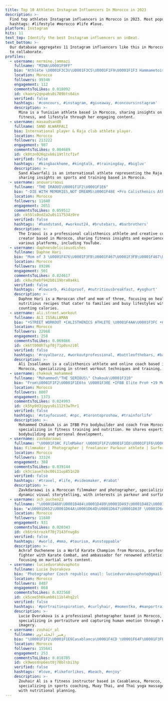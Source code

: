 ```yaml
---
title: Top 10 Athletes Instagram Influencers In Morocco in 2023
description: >-
  Find top athletes Instagram influencers in Morocco in 2023. Most popular
  hashtags: #lifestyle #morocco #life #love.
platform: Instagram
hits: 11
text_top: Identify the best Instagram influencers on inBeat.
text_bottom: >-
  Our database aggregates 11 Instagram influencers like this in Morocco for you
  to collaborate.
profiles:
  - username: nermine.jammazi
    fullname: "MINA\U0001F9FF"
    bio: "Athlète \U0001F3C3‍♀️\U0001F3C5\U0001F1F9\U0001F1F3 Hammametoise\U0001F338 Snapchat : nermine_jammazi \U0001F47B"
    location: Morocco
    followers: 99346
    engagement: 112
    commentsToLikes: 0.018092
    id: ckaory2qnpabs0i789bts64in
    verified: false
    hashtags: '#concours, #instagram, #giveaway, #concoursinstagram'
    description: >-
      Mina is a Tunisian athlete based in Morocco, sharing insights on sports,
      fitness, and lifestyle through her engaging content.
  - username: masaudsand8
    fullname: SAND ALWARFALI
    bio: International player & Raja club athlete player.
    location: Morocco
    followers: 213222
    engagement: 987
    commentsToLikes: 0.004689
    id: ck0tzn926qzxk0i19tltcf1vf
    verified: false
    hashtags: '#kingbackhome, #kingtalk, #trainingday, #bigluv'
    description: >-
      Sand Alwarfali is an international athlete representing the Raja Club,
      sharing insights on sports and training based in Morocco.
  - username: anouariraoui
    fullname: "THE IRAOUI\U0001F1F2\U0001F1E6"
    bio: "-DIE WITH MEMORIES,NOT DREAMS\U0001F48E •Pro Calisthenics Athlete •Creative✨ •DM me for business or collabs\U0001F4E5 •⬇️GO CHECK MY YouTube channel⬇️"
    location: Morocco
    followers: 11040
    engagement: 2051
    commentsToLikes: 0.059512
    id: ck55ls0od2a2u0i117534z9re
    verified: false
    hashtags: '#handstand, #workout24, #brutebars, #barbrothers'
    description: >-
      The Iraoui is a professional calisthenics athlete and creative content
      creator based in Morocco, sharing fitness insights and experiences through
      various platforms, including YouTube.
  - username: daphnesdeliciousdishes
    fullname: Daphne Hari
    bio: "Mom of 3 \U0001F476\U0001F3FB\U0001F467\U0001F3FB\U0001F467\U0001F3FC, Chef of my hubbie athlete\U0001F94A\U0001F4AF Healthy & Nutritious I don't count calories \U0001F645\U0001F3FC‍♀️ Business inquiries -》\U0001F4E7 info@daphnesdishes.com"
    location: Morocco
    followers: 89206
    engagement: 501
    commentsToLikes: 0.024617
    id: ck0vzhebf942b0i19bra0a4ki
    verified: false
    hashtags: '#lowcarb, #kidsproof, #nutritiousbreakfast, #yoghurt'
    description: >-
      Daphne Hari is a Moroccan chef and mom of three, focusing on healthy,
      nutritious recipes that cater to families and busy lifestyles without
      counting calories.
  - username: ali.street.workout
    fullname: ALI ISSALLAMAN
    bio: "•STREET WORKOUT •CALISTHENICS ATHLETE \U0001F4AA\U0001F3FC •ONLINE COACHING \U0001F3CB\U0001F3FB‍♂️ •Battle of the bars2019 \U0001F1E6\U0001F1EA\U0001F949 ▪ali.issallaman@gmail.com\U0001F4E9"
    location: Morocco
    followers: 22968
    engagement: 258
    commentsToLikes: 0.069866
    id: ck6tt000h7spf0j71p0snzi0l
    verified: false
    hashtags: '#royalbarzz, #workoutprofessional, #battleofthebars, #barstarzz'
    description: >-
      Ali Issallaman is a calisthenics athlete and online coach based in
      Morocco, specializing in street workout techniques and training.
  - username: chakouk_mohammed
    fullname: "Mohammed\"THE SERIOUS\" Chakouk\U0001F310"
    bio: "From\U0001F1F2\U0001F1E6to \U0001F30E •IFBB Elite Pro®️ •19 Mediterranean Championship OVerall Winner\U0001F947 •19 Moroccan Championship\U0001F948 •\U0001F3BD@afleteathletics Athlete •\U0001F4EEOnlineCoaching"
    location: Morocco
    followers: 8007
    engagement: 1373
    commentsToLikes: 0.024993
    id: ck5hp9d3jqyys0i112t3w7hr1
    verified: false
    hashtags: '#stayfocused, #npc, #torontoproshow, #trainforlife'
    description: >-
      Mohammed Chakouk is an IFBB Pro bodybuilder and coach from Morocco,
      specializing in fitness training and nutrition. He shares expertise on
      bodybuilding and personal development.
  - username: zavkdaraawi
    fullname: "\U0001F3AC FilmMaker \U0001F1F2\U0001F1E6\U0001F1F6\U0001F1E6"
    bio: Filmmaker | Photographer | freelancer Parkour athlete | Surfer
    location: Morocco
    followers: 33324
    engagement: 388
    commentsToLikes: 0.039144
    id: ck5ciaue7sbc00i11up851n28
    verified: false
    hashtags: '#travel, #life, #videomaker, #rabat'
    description: >-
      Zavkdaraawi is a Moroccan filmmaker and photographer, specializing in
      dynamic visual storytelling, with interests in parkour and surfing.
  - username: ach_ouchen23
    fullname: "\U0001D468\U0001D484\U0001D489\U0001D493\U0001D482\U0001D487 \U0001D476\U0001D496\U0001D484\U0001D489\U0001D486\U0001D48F\U0001D486\U0001F94B\U0001D47B\U0001D489\U0001D486 \U0001D47E\U0001D490\U0001D48D\U0001D487"
    bio: "▪️\U0001D652\U0001D64A\U0001D64D\U0001D647\U0001D63F \U0001D646\U0001D63C\U0001D64D\U0001D63C\U0001D64F\U0001D640 \U0001D63E\U0001D643\U0001D63C\U0001D648\U0001D64B\U0001D644\U0001D64A\U0001D649 \U0001F1F2\U0001F1E6 ▪️ \U0001D7DA\U0001D7D8\U0001D7D9\U0001D7DB\U0001F949, \U0001D7DA\U0001D7D8\U0001D7D9\U0001D7DD\U0001F947, \U0001D7DA\U0001D7D8\U0001D7D9\U0001D7DE\U0001F948 ▪️\U0001D64B\U0001D667\U0001D664\U0001D65B\U0001D65A\U0001D668\U0001D668\U0001D65E\U0001D664\U0001D663\U0001D656\U0001D661 \U0001D641\U0001D65E\U0001D65C\U0001D65D\U0001D669\U0001D65A\U0001D667 @karatecombat ▪️\U0001D63C\U0001D662\U0001D657\U0001D656\U0001D668\U0001D668\U0001D656\U0001D659\U0001D664\U0001D667 \U0001D664\U0001D65B @fightapparel_official @ramona_bruederlin ♥️"
    location: Morocco
    followers: 11840
    engagement: 931
    commentsToLikes: 0.020343
    id: ck6trktrozkf70j7143fnug8s
    verified: false
    hashtags: '#world, #mma, #tourism, #unstoppable'
    description: >-
      Achraf Ouchenene is a World Karate Champion from Morocco, professional
      fighter with Karate Combat, and ambassador for renowned athletic brands,
      focusing on martial arts content.
  - username: luciedvorakovaphoto
    fullname: Lucie Dvorakova
    bio: 'Photographer Czech republic email: luciedvorakovaphoto@gmail.com'
    location: Morocco
    followers: 8487
    engagement: 868
    commentsToLikes: 0.022568
    id: ck5cee5h6kumb0i11bl4hq2zl
    verified: false
    hashtags: '#portraitinspiration, #curlyhair, #momentka, #manportrait'
    description: >-
      Lucie Dvorakova is a professional photographer based in Morocco,
      specializing in portraiture and capturing human emotion through expressive
      imagery.
  - username: zouhair_al
    fullname: زهير الخلداوي
    bio: "\U0001F1F2\U0001F1E6Casablanca\U0001F4CD \U0001F64F\U0001F3FBSports & Fitness Instruction \U0001F393certified KRU \"Muay thai\"Thai yoga massage\"pro\U0001F1F9\U0001F1ED ⏱COACH SPORTIF \U0001F64F\U0001F3FBPlan alimentaire"
    location: Morocco
    followers: 155641
    engagement: 253
    commentsToLikes: 0.018785
    id: ck9wosdnp6est0j78blsbi1hp
    verified: false
    hashtags: '#love, #likeforlikes, #beach, #enjoy'
    description: >-
      Zouhair Al is a fitness instructor based in Casablanca, Morocco,
      specializing in sports coaching, Muay Thai, and Thai yoga massage, along
      with nutritional planning.
---
```


